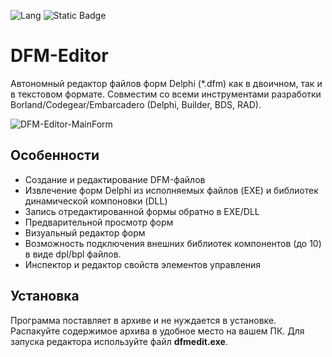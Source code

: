 
![Lang](https://img.shields.io/github/languages/top/RRUZ/vcl-styles-utils.svg)
![Static Badge](https://img.shields.io/badge/Fork-https%3A%2F%2Fsourceforge.net%2Fprojects%2Fdfmedit%2F-%23FF6600)



# DFM-Editor #

Автономный редактор файлов форм Delphi (*.dfm) как в двоичном, так и в текстовом формате. Cовместим со всеми инструментами разработки Borland/Codegear/Embarcadero (Delphi, Builder, BDS, RAD).

![DFM-Editor-MainForm](https://github.com/leserg73/DFM-Editor/assets/67634778/e7ed6ec5-8f85-4ae7-912f-24b0c6b26ba7)

## Особенности ##

* Создание и редактирование DFM-файлов
* Извлечение форм Delphi из исполняемых файлов (EXE) и библиотек динамической компоновки (DLL)
* Запись отредактированной формы обратно в EXE/DLL
* Предварительной просмотр форм
* Визуальный редактор форм
* Возможность подключения внешних библиотек компонентов (до 10) в виде dpl/bpl файлов.
* Инспектор и редактор свойств элементов управления

## Установка ##

Программа поставляет в архиве и не нуждается в установке. Распакуйте содержимое архива в удобное место на вашем ПК. Для запуска редактора используйте файл **dfmedit.exe**.

